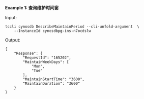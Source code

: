 **Example 1: 查询维护时间窗**



Input: 

```
tccli cynosdb DescribeMaintainPeriod --cli-unfold-argument  \
    --InstanceId cynosdbpg-ins-n7ocdslw
```

Output: 
```
{
    "Response": {
        "RequestId": "165202",
        "MaintainWeekDays": [
            "Mon",
            "Tue"
        ],
        "MaintainStartTime": "3600",
        "MaintainDuration": "3600"
    }
}
```

